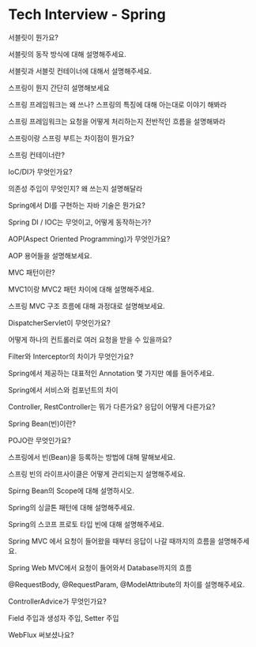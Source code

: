 # Tech Interview - Spring

서블릿이 뭔가요?

서블릿의 동작 방식에 대해 설명해주세요.

서블릿과 서블릿 컨테이너에 대해서 설명해주세요.

스프링이 뭔지 간단히 설명해보세요

스프링 프레임워크는 왜 쓰나? 스프링의 특징에 대해 아는대로 이야기 해봐라

스프링 프레임워크는 요청을 어떻게 처리하는지 전반적인 흐름을 설명해봐라

스프링이랑 스프링 부트는 차이점이 뭔가요?

스프링 컨테이너란?

IoC/DI가 무엇인가요?

의존성 주입이 무엇인지? 왜 쓰는지 설명해달라

Spring에서 DI를 구현하는 자바 기술은 뭔가요?

Spring DI / IOC는 무엇이고, 어떻게 동작하는가?

AOP(Aspect Oriented Programming)가 무엇인가요?

AOP 용어들을 설명해보세요.

MVC 패턴이란?

MVC1이랑 MVC2 패턴 차이에 대해 설명해주세요.

스프링 MVC 구조 흐름에 대해 과정대로 설명해보세요.

DispatcherServlet이 무엇인가요?

어떻게 하나의 컨트롤러로 여러 요청을 받을 수 있을까요?

Filter와 Interceptor의 차이가 무엇인가요?

Spring에서 제공하는 대표적인 Annotation 몇 가지만 예를 들어주세요.

Spring에서 서비스와 컴포넌트의 차이

Controller, RestController는 뭐가 다른가요? 응답이 어떻게 다른가요?

Spring Bean(빈)이란?

POJO란 무엇인가요?

스프링에서 빈(Bean)을 등록하는 방법에 대해 말해보세요.

스프링 빈의 라이프사이클은 어떻게 관리되는지 설명해주세요.

Spirng Bean의 Scope에 대해 설명하시오.

Spring의 싱글톤 패턴에 대해 설명해주세요.

Spring의 스코프 프로토 타입 빈에 대해 설명해주세요.

Spring MVC 에서 요청이 들어왔을 때부터 응답이 나갈 때까지의 흐름을 설명해주세요.

Spring Web MVC에서 요청이 들어와서 Database까지의 흐름

@RequestBody, @RequestParam, @ModelAttribute의 차이를 설명해주세요.

ControllerAdvice가 무엇인가요?

Field 주입과 생성자 주입, Setter 주입

WebFlux 써보셨나요?


